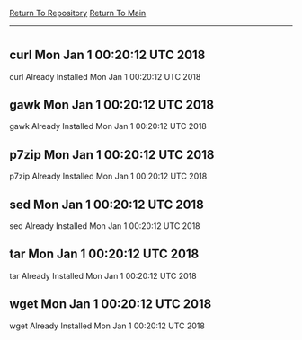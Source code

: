 [Return To Repository](https://github.com/deathbybandaid/piholeparser/)
[Return To Main](https://github.com/deathbybandaid/piholeparser/blob/master/RecentRunLogs/Mainlog.md)
____________________________________
# 
## curl Mon Jan 1 00:20:12 UTC 2018
curl Already Installed Mon Jan 1 00:20:12 UTC 2018
## gawk Mon Jan 1 00:20:12 UTC 2018
gawk Already Installed Mon Jan 1 00:20:12 UTC 2018
## p7zip Mon Jan 1 00:20:12 UTC 2018
p7zip Already Installed Mon Jan 1 00:20:12 UTC 2018
## sed Mon Jan 1 00:20:12 UTC 2018
sed Already Installed Mon Jan 1 00:20:12 UTC 2018
## tar Mon Jan 1 00:20:12 UTC 2018
tar Already Installed Mon Jan 1 00:20:12 UTC 2018
## wget Mon Jan 1 00:20:12 UTC 2018
wget Already Installed Mon Jan 1 00:20:12 UTC 2018
